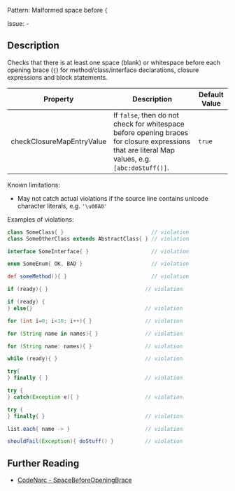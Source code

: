 Pattern: Malformed space before `{`

Issue: -

## Description

Checks that there is at least one space (blank) or whitespace before each opening brace (`{`) for method/class/interface declarations, closure expressions and block statements.

| **Property**              | **Description**                                                                                                                                 | **Default Value** |
| --- | --- | --- |
| checkClosureMapEntryValue | If `false`, then do not check for whitespace before opening braces for closure expressions that are literal Map values, e.g. `[abc:doStuff()]`. | `true`            |

Known limitations:

-   May not catch actual violations if the source line contains unicode character literals, e.g. `'\u00A0'`

Examples of violations:

``` groovy
class SomeClass{ }                            // violation
class SomeOtherClass extends AbstractClass{ } // violation

interface SomeInterface{ }                    // violation

enum SomeEnum{ OK, BAD }                      // violation

def someMethod(){ }                           // violation

if (ready){ }                               // violation

if (ready) {
} else{}                                    // violation

for (int i=0; i<10; i++){ }                 // violation

for (String name in names){ }               // violation

for (String name: names){ }                 // violation

while (ready){ }                            // violation

try{
} finally { }                               // violation

try {
} catch(Exception e){ }                     // violation

try {
} finally{ }                                // violation

list.each{ name -> }                        // violation

shouldFail(Exception){ doStuff() }          // violation
```

## Further Reading

* [CodeNarc - SpaceBeforeOpeningBrace](http://codenarc.sourceforge.net/codenarc-rules-formatting.html#SpaceBeforeOpeningBrace)